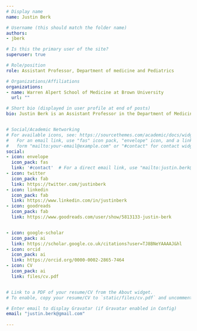 ```yaml
---
# Display name
name: Justin Berk

# Username (this should match the folder name)
authors:
- jberk

# Is this the primary user of the site?
superuser: true

# Role/position
role: Assistant Professor, Department of medicine and Pediatrics

# Organizations/Affiliations
organizations:
- name: Warren Alpert School of Medicine at Brown University
  url: ""

# Short bio (displayed in user profile at end of posts)
bio: Justin Berk is an Assistant Professor in the Department of Medicine and Pediatrics at the Warren Alpert School of Medicine. His academic interests focus on urban health issues and innovative medical education modalities.


# Social/Academic Networking
# For available icons, see: https://sourcethemes.com/academic/docs/widgets/#icons
#   For an email link, use "fas" icon pack, "envelope" icon, and a link in the
#   form "mailto:your-email@example.com" or "#contact" for contact widget.
social:
- icon: envelope
  icon_pack: fas
  link: '#contact'  # For a direct email link, use "mailto:justin.berk@gmail.com".
- icon: twitter
  icon_pack: fab
  link: https://twitter.com/justinberk
- icon: linkedin
  icon_pack: fab
  link: https://www.linkedin.com/in/justinberk
- icon: goodreads
  icon_pack: fab
  link: https://www.goodreads.com/user/show/5813133-justin-berk


- icon: google-scholar
  icon_pack: ai
  link: https://scholar.google.co.uk/citations?user=TJ8BNeYAAAAJ&hl
- icon: orcid
  icon_pack: ai
  link: https://orcid.org/0000-0002-2865-7464
- icon: CV
  icon_pack: ai
  link: files/cv.pdf


# Link to a PDF of your resume/CV from the About widget.
# To enable, copy your resume/CV to `static/files/cv.pdf` and uncomment the lines below.  

# Enter email to display Gravatar (if Gravatar enabled in Config)
email: "justin.berk@gmail.com"
  
---
```

